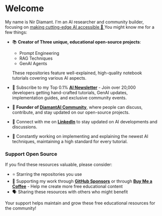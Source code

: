 # Welcome
My name is Nir Diamant. I'm an AI researcher and community builder, focusing on <ins> making cutting-edge AI accessible 🤖 </ins>
You might know me for a few things:
* 📚 **Creator of Three unique, educational open-source projects**:
   * Prompt Engineering  
   * RAG Techniques
   * GenAI Agents
  
  These repositories feature well-explained, high-quality notebook tutorials covering various AI aspects.
  
* 📧 Subscribe to my Top 0.1% **[AI Newsletter](https://diamantai.substack.com/)** - Join over 20,000 developers getting hand-crafted tutorials, GenAI updates, implementation guides, and exclusive community events.
* 💎 **Founder of [DiamantAI Community](https://discord.gg/cA6Aa4uyDX)**, where people can discuss, contribute, and stay updated on our open-source projects.
* 🔗 Connect with me on **[LinkedIn](https://www.linkedin.com/in/nir-diamant-ai/)** to stay updated on AI developments and discussions.
* 🚀 Constantly working on implementing and explaining the newest AI techniques, maintaining a high standard for every tutorial.

### Support Open Source
If you find these resources valuable, please consider:
* ⭐ Starring the repositories you use
* 💖 Supporting my work through **[GitHub Sponsors](https://github.com/sponsors/NirDiamant)** or through **[Buy Me a Coffee](https://buymeacoffee.com/diamantai)** - Help me create more free educational content
* 🗣️ Sharing these resources with others who might benefit

Your support helps maintain and grow these free educational resources for the community!
